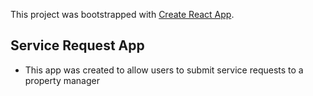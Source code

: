 This project was bootstrapped with [Create React App](https://github.com/facebookincubator/create-react-app).

## Service Request App
* This app was created to allow users to submit service requests to a property manager
